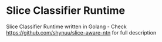 # Slice Classifier Runtime

Slice Classifier Runtime written in Golang - Check https://github.com/shynuu/slice-aware-ntn for full description